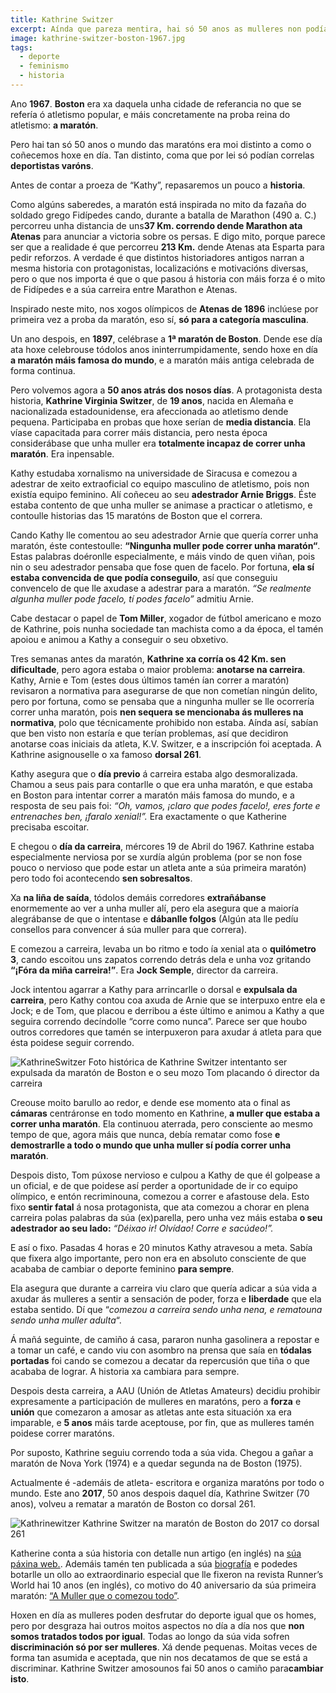 ```yaml
---
title: Kathrine Switzer
excerpt: Aínda que pareza mentira, hai só 50 anos as mulleres non podían correr maratóns. Kathrine Switzer amosounos na maratón de Boston o camiño para cambiar as cousas.
image: kathrine-switzer-boston-1967.jpg
tags:
  - deporte
  - feminismo
  - historia
---
```


Ano **1967**. **Boston** era xa daquela unha cidade de referancia no que se refería ó atletismo popular, e máis concretamente na proba reina do atletismo: **a maratón**.

Pero hai tan só 50 anos o mundo das maratóns era moi distinto a como o coñecemos hoxe en día. Tan distinto, coma que por lei só podían correlas **deportistas varóns**.

Antes de contar a proeza de “Kathy”, repasaremos un pouco a **historia**.

Como algúns saberedes, a maratón está inspirada no mito da fazaña do soldado grego Fidípedes cando, durante a batalla de Marathon (490 a. C.) percorreu unha distancia de uns**37 Km. correndo dende Marathon ata Atenas** para anunciar a victoria sobre os persas. E digo mito, porque parece ser que a realidade é que percorreu **213 Km.** dende Atenas ata Esparta para pedir reforzos. A verdade é que distintos historiadores antigos narran a mesma historia con protagonistas, localizacións e motivacións diversas, pero o que nos importa é que o que pasou á historia con máis forza é o mito de Fidípedes e a súa carreira entre Marathon e Atenas.

Inspirado neste mito, nos xogos olímpicos de **Atenas de 1896** inclúese por primeira vez a proba da maratón, eso sí, **só para a categoría masculina**.

Un ano despois, en **1897**, celébrase a **1ª maratón de Boston**. Dende ese día ata hoxe celebrouse tódolos anos ininterrumpidamente, sendo hoxe en día **a maratón máis famosa do mundo**, e a maratón máis antiga celebrada de forma continua.

Pero volvemos agora a **50 anos atrás dos nosos días**. A protagonista desta historia, **Kathrine Virginia Switzer**, de **19 anos**, nacida en Alemaña e nacionalizada estadounidense, era afeccionada ao atletismo dende pequena. Participaba en probas que hoxe serían de **media distancia**. Ela víase capacitada para correr máis distancia, pero nesta época considerábase que unha muller era **totalmente incapaz de correr unha maratón**. Era inpensable.

Kathy estudaba xornalismo na universidade de Siracusa e comezou a adestrar de xeito extraoficial co equipo masculino de atletismo, pois non existía equipo feminino. Alí coñeceu ao seu **adestrador Arnie Briggs**. Éste estaba contento de que unha muller se animase a practicar o atletismo, e contoulle historias das 15 maratóns de Boston que el correra.

Cando Kathy lle comentou ao seu adestrador Arnie que quería correr unha maratón, éste contestoulle: **“Ningunha muller pode correr unha maratón“**. Estas palabras doéronlle especialmente, e máis vindo de quen viñan, pois nin o seu adestrador pensaba que fose quen de facelo. Por fortuna, **ela sí estaba convencida de que podía conseguilo**, así que conseguiu convencelo de que lle axudase a adestrar para a maratón. *“Se realmente algunha muller pode facelo, tí podes facelo”* admitiu Arnie.

Cabe destacar o papel de **Tom Miller**, xogador de fútbol americano e mozo de Kathrine, pois nunha sociedade tan machista como a da época, el tamén apoiou e animou a Kathy a conseguir o seu obxetivo.

Tres semanas antes da maratón, **Kathrine xa corría os 42 Km. sen dificultade**, pero agora estaba o maior problema: **anotarse na carreira**. Kathy, Arnie e Tom (estes dous últimos tamén ían correr a maratón) revisaron a normativa para asegurarse de que non cometían ningún delito, pero por fortuna, como se pensaba que a ningunha muller se lle ocorrería correr unha maratón, pois **nen sequera se mencionaba ás mulleres na normativa**, polo que técnicamente prohibido non estaba. Aínda así, sabían que ben visto non estaría e que terían problemas, así que decidiron anotarse coas iniciais da atleta, K.V. Switzer, e a inscripción foi aceptada. A Kathrine asignouselle o xa famoso **dorsal 261**.

Kathy asegura que o **día previo** á carreira estaba algo desmoralizada. Chamou a seus pais para contarlle o que era unha maratón, e que estaba en Boston para intentar correr a maratón máis famosa do mundo, e a resposta de seu pais foi: *“Oh, vamos, ¡claro que podes facelo!, eres forte e entrenaches ben, ¡faralo xenial!”.* Era exactamente o que Katherine precisaba escoitar.

E chegou o **día da carreira**, mércores 19 de Abril do 1967. Kathrine estaba especialmente nerviosa por se xurdía algún problema (por se non fose pouco o nervioso que pode estar un atleta ante a súa primeira maratón) pero todo foi acontecendo **sen sobresaltos**.

Xa **na liña de saída**, tódolos demáis corredores **extrañábanse** enormemente ao ver a unha muller alí, pero ela asegura que a maioría alegrábanse de que o intentase e **dábanlle folgos** (Algún ata lle pedíu consellos para convencer á súa muller para que correra).

E comezou a carreira, levaba un bo ritmo e todo ía xenial ata o **quilómetro 3**, cando escoitou uns zapatos correndo detrás dela e unha voz gritando **“¡Fóra da miña carreira!”**. Era **Jock Semple**, director da carreira.

Jock intentou agarrar a Kathy para arrincarlle o dorsal e **expulsala da carreira**, pero Kathy contou coa axuda de Arnie que se interpuxo entre ela e Jock; e de Tom, que placou e derribou a éste último e animou a Kathy a que seguira correndo decíndolle “corre como nunca”. Parece ser que houbo outros corredores que tamén se interpuxeron para axudar á atleta para que ésta poidese seguir correndo.

![KathrineSwitzer](kathrine-switzer-boston-1967.jpg)
Foto histórica de Kathrine Switzer intentanto ser expulsada da maratón de Boston e o seu mozo Tom placando ó director da carreira

Creouse moito barullo ao redor, e dende ese momento ata o final as **cámaras** centráronse en todo momento en Kathrine, **a muller que estaba a correr unha maratón**. Ela continuou aterrada, pero consciente ao mesmo tempo de que, agora máis que nunca, debía rematar como fose **e demostrarlle a todo o mundo que unha muller sí podía correr unha maratón**.

Despois disto, Tom púxose nervioso e culpou a Kathy de que él golpease a un oficial, e de que poidese así perder a oportunidade de ir co equipo olímpico, e entón recriminouna, comezou a correr e afastouse dela. Esto fixo **sentir fatal** á nosa protagonista, que ata comezou a chorar en plena carreira polas palabras da súa (ex)parella, pero unha vez máis estaba **o seu adestrador ao seu lado:** *“Déixao ir! Olvídao! Corre e sacúdeo!”.*

E así o fixo. Pasadas 4 horas e 20 minutos Kathy atravesou a meta. Sabía que fixera algo importante, pero non era en absoluto consciente de que acababa de cambiar o deporte feminino **para sempre**.

Ela asegura que durante a carreira viu claro que quería adicar a súa vida a axudar ás mulleres a sentir a sensación de poder, forza e **liberdade** que ela estaba sentido. Dí que “*comezou a carreira sendo unha nena, e rematouna sendo unha muller adulta*“.

Á mañá seguinte, de camiño á casa, pararon nunha gasolinera a repostar e a tomar un café, e cando viu con asombro na prensa que saía en **tódalas portadas** foi cando se comezou a decatar da repercusión que tiña o que acababa de lograr. A historia xa cambiara para sempre.

Despois desta carreira, a AAU (Unión de Atletas Amateurs) decidiu prohibir expresamente a participación de mulleres en maratóns, pero a **forza** e **unión** que comezaron a amosar as atletas ante esta situación xa era imparable, e **5 anos** máis tarde aceptouse, por fin, que as mulleres tamén poidese correr maratóns.

Por suposto, Kathrine seguiu correndo toda a súa vida. Chegou a gañar a maratón de Nova York (1974) e a quedar segunda na de Boston (1975).

Actualmente é -ademáis de atleta- escritora e organiza maratóns por todo o mundo.
Este ano **2017**, 50 anos despois daquel día, Kathrine Switzer (70 anos), volveu a rematar a maratón de Boston co dorsal 261.

![Kathrinewitzer](kathrine-switzer-boston-2017.jpg)
Kathrine Switzer na maratón de Boston do 2017 co dorsal 261

Katherine conta a súa historia con detalle nun artigo (en inglés) na [súa páxina web.](http://kathrineswitzer.com/about-kathrine/1967-boston-marathon-the-real-story/). Ademáis tamén ten publicada a súa [biografía](https://www.amazon.es/Marathon-Woman-Running-Revolutionize-Womens/dp/0738213292/ref=sr_1_1?ie=UTF8&qid=1510394806&sr=8-1&keywords=marathon+woman) e podedes botarlle un ollo ao extraordinario especial que lle fixeron na revista Runner’s World hai 10 anos (en inglés), co motivo do 40 aniversario da súa primeira maratón: [“A Muller que o comezou todo”](http://kathrineswitzer.com/site/wp-content/uploads/SwitzerStory_RunnersWorld.pdf).

Hoxen en día as mulleres poden desfrutar do deporte igual que os homes, pero por desgraza hai outros moitos aspectos no día a día nos que **non somos tratados todos por igual**. Todas ao longo da súa vida sofren **discriminación só por ser mulleres**. Xá dende pequenas. Moitas veces de forma tan asumida e aceptada, que nin nos decatamos de que se está a discriminar. Kathrine Switzer amosounos fai 50 anos o camiño para**cambiar isto**.
